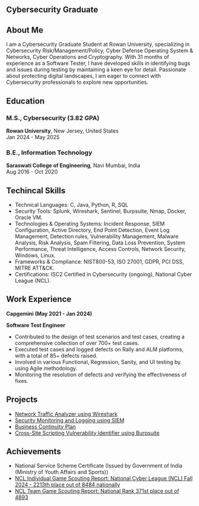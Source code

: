 
## Cybersecurity Graduate

## About Me
I am a Cybersecurity Graduate Student at Rowan University, specializing in Cybersecurity Risk/Management/Policy, Cyber Defense Operating System & Networks, Cyber Operations and Cryptography. With 31 months of experience as a Software Tester, I have developed skills in identifying bugs and issues during testing by maintaining a keen eye for detail. Passionate about protecting digital landscapes, I am eager to connect with Cybersecurity professionals to explore new opportunities.

## Education
### M.S., Cybersecurity (3.82 GPA)
**Rowan University**, New Jersey, United States  
Jan 2024 - May 2025

### B.E., Information Technology
**Saraswati College of Engineering**, Navi Mumbai, India  
Aug 2016 - Oct 2020

## Techincal Skills
- Technical Languages: C, Java, Python, R, SQL 
- Security Tools: Splunk, Wireshark, Sentinel, Burpsuite, Nmap, Docker, Oracle VM.
- Technologies & Operating Systems: Incident Response, SIEM Configuration, Active Directory, End Point Detection, Event Log Management, Detection rules, Vulnerability Management, Malware Analysis, Risk Analysis, Spam Filtering, Data Loss 
  Prevention, System Performance, Threat Intelligence, Access Controls, Network Security, Windows, Linux.
- Frameworks & Compliance: NIST800-53, ISO 27001, GDPR, PCI DSS, MITRE ATT&CK.
- Certifications: ISC2 Certified in Cybersecurity (ongoing), National Cyber League (NCL).

## Work Experience
**Capgemini (May 2021 - Jan 2024)**

**Software Test Engineer**

- Contributed to the design of test scenarios and test cases, creating a comprehensive collection of over 700+ test cases.
- Executed test cases and logged defects on Rally and ALM platforms, with a total of 85+ defects raised.
- Involved in various Functional, Regression, Sanity, and UI testing by using Agile methodology.
- Monitoring the resolution of defects and verifying the effectiveness of fixes.


## Projects
- [Network Traffic Analyzer using Wireshark](https://dasalvi36.github.io/Wireshark/)
- [Security Monitoring and Logging using SIEM](https://dasalvi36.github.io/SIEM-Security-Information-and-Event-Management/)
- [Business Continuity Plan](https://github.com/Dasalvi36/Business-Continuity-Plan/raw/main/Business%20Continuity%20Plan.docx)
- [Cross-Site Scripting Vulnerability Identifier using Burpsuite](https://dasalvi36.github.io/Cross-Site-Scripting-Vulnerability-Identifier-using-Burpsuite/)

## Achievements
- National Service Scheme Certificate (Issued by Government of India (Ministry of Youth Affairs and Sports))
- [NCL Individual Game Scouting Report: National Cyber League (NCL) Fall 2024 - 2213th place out of 8484 nationally](https://github.com/Dasalvi36/National-Cyber-League-Report/blob/main/Dhanashree%20Salvi%20-%20Cyber%20Skyline%20Report.pdf)
- [NCL Team Game Scouting Report: National Rank 371st place out of 4893](https://github.com/Dasalvi36/National-Cyber-League-Report/blob/main/TeamGame_Report_Dhanashree%20Salvi%20-%20Cyber%20Skyline%20Report.pdf)

